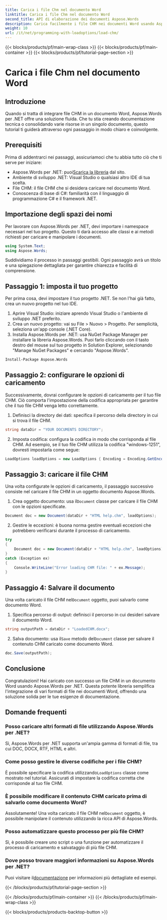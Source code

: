 ```yaml
---
title: Carica i file Chm nel documento Word
linktitle: Carica i file Chm nel documento Word
second_title: API di elaborazione dei documenti Aspose.Words
description: Carica facilmente i file CHM nei documenti Word usando Aspose.Words per .NET con questo tutorial passo dopo passo. Perfetto per consolidare la tua documentazione tecnica.
weight: 10
url: /it/net/programming-with-loadoptions/load-chm/
---
```


{{< blocks/products/pf/main-wrap-class >}}
{{< blocks/products/pf/main-container >}}
{{< blocks/products/pf/tutorial-page-section >}}

# Carica i file Chm nel documento Word

## Introduzione

Quando si tratta di integrare file CHM in un documento Word, Aspose.Words per .NET offre una soluzione fluida. Che tu stia creando documentazione tecnica o consolidando varie risorse in un singolo documento, questo tutorial ti guiderà attraverso ogni passaggio in modo chiaro e coinvolgente.

## Prerequisiti

Prima di addentrarci nei passaggi, assicuriamoci che tu abbia tutto ciò che ti serve per iniziare:
-  Aspose.Words per .NET: puoi[Scarica la libreria](https://releases.aspose.com/words/net/) dal sito.
- Ambiente di sviluppo .NET: Visual Studio o qualsiasi altro IDE di tua scelta.
- File CHM: il file CHM che si desidera caricare nel documento Word.
- Conoscenza di base di C#: familiarità con il linguaggio di programmazione C# e il framework .NET.

## Importazione degli spazi dei nomi

Per lavorare con Aspose.Words per .NET, devi importare i namespace necessari nel tuo progetto. Questo ti darà accesso alle classi e ai metodi richiesti per caricare e manipolare i documenti.

```csharp
using System.Text;
using Aspose.Words;
```

Suddividiamo il processo in passaggi gestibili. Ogni passaggio avrà un titolo e una spiegazione dettagliata per garantire chiarezza e facilità di comprensione.

## Passaggio 1: imposta il tuo progetto

Per prima cosa, devi impostare il tuo progetto .NET. Se non l'hai già fatto, crea un nuovo progetto nel tuo IDE.

1. Aprire Visual Studio: iniziare aprendo Visual Studio o l'ambiente di sviluppo .NET preferito.
2. Crea un nuovo progetto: vai su File > Nuovo > Progetto. Per semplicità, seleziona un'app console (.NET Core).
3. Installa Aspose.Words per .NET: usa NuGet Package Manager per installare la libreria Aspose.Words. Puoi farlo cliccando con il tasto destro del mouse sul tuo progetto in Solution Explorer, selezionando "Manage NuGet Packages" e cercando "Aspose.Words".

```bash
Install-Package Aspose.Words
```

## Passaggio 2: configurare le opzioni di caricamento

Successivamente, dovrai configurare le opzioni di caricamento per il tuo file CHM. Ciò comporta l'impostazione della codifica appropriata per garantire che il tuo file CHM venga letto correttamente.

1. Definisci la directory dei dati: specifica il percorso della directory in cui si trova il file CHM.

```csharp
string dataDir = "YOUR DOCUMENTS DIRECTORY";
```

2. Imposta codifica: configura la codifica in modo che corrisponda al file CHM. Ad esempio, se il tuo file CHM utilizza la codifica "windows-1251", dovresti impostarla come segue:

```csharp
LoadOptions loadOptions = new LoadOptions { Encoding = Encoding.GetEncoding("windows-1251") };
```

## Passaggio 3: caricare il file CHM

Una volta configurate le opzioni di caricamento, il passaggio successivo consiste nel caricare il file CHM in un oggetto documento Aspose.Words.

1.  Crea oggetto documento: usa il`Document` classe per caricare il file CHM con le opzioni specificate.

```csharp
Document doc = new Document(dataDir + "HTML help.chm", loadOptions);
```

2. Gestire le eccezioni: è buona norma gestire eventuali eccezioni che potrebbero verificarsi durante il processo di caricamento.

```csharp
try
{
    Document doc = new Document(dataDir + "HTML help.chm", loadOptions);
}
catch (Exception ex)
{
    Console.WriteLine("Error loading CHM file: " + ex.Message);
}
```

## Passaggio 4: Salvare il documento

 Una volta caricato il file CHM nel`Document` oggetto, puoi salvarlo come documento Word.

1. Specifica percorso di output: definisci il percorso in cui desideri salvare il documento Word.

```csharp
string outputPath = dataDir + "LoadedCHM.docx";
```

2.  Salva documento: usa il`Save` metodo del`Document` classe per salvare il contenuto CHM caricato come documento Word.

```csharp
doc.Save(outputPath);
```

## Conclusione

Congratulazioni! Hai caricato con successo un file CHM in un documento Word usando Aspose.Words per .NET. Questa potente libreria semplifica l'integrazione di vari formati di file nei documenti Word, offrendo una soluzione solida per le tue esigenze di documentazione.

## Domande frequenti

### Posso caricare altri formati di file utilizzando Aspose.Words per .NET?

Sì, Aspose.Words per .NET supporta un'ampia gamma di formati di file, tra cui DOC, DOCX, RTF, HTML e altri.

### Come posso gestire le diverse codifiche per i file CHM?

 È possibile specificare la codifica utilizzando`LoadOptions` classe come mostrato nel tutorial. Assicurati di impostare la codifica corretta che corrisponde al tuo file CHM.

### È possibile modificare il contenuto CHM caricato prima di salvarlo come documento Word?

 Assolutamente! Una volta caricato il file CHM nel`Document` oggetto, è possibile manipolare il contenuto utilizzando la ricca API di Aspose.Words.

### Posso automatizzare questo processo per più file CHM?

Sì, è possibile creare uno script o una funzione per automatizzare il processo di caricamento e salvataggio di più file CHM.

### Dove posso trovare maggiori informazioni su Aspose.Words per .NET?

 Puoi visitare il[documentazione](https://reference.aspose.com/words/net/) per informazioni più dettagliate ed esempi.

{{< /blocks/products/pf/tutorial-page-section >}}

{{< /blocks/products/pf/main-container >}}
{{< /blocks/products/pf/main-wrap-class >}}

{{< blocks/products/products-backtop-button >}}
